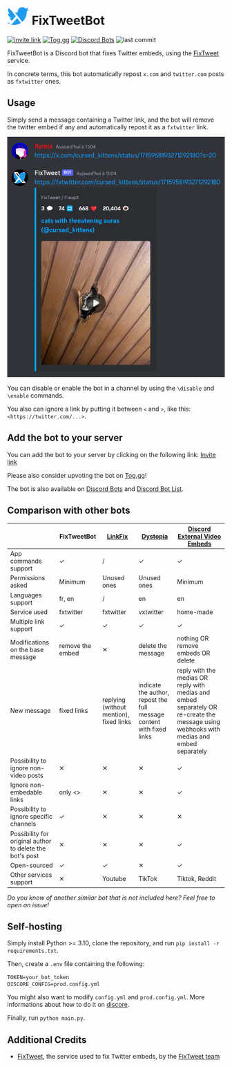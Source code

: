 <span>
    <h1>
        <img src="assets\logo_alpha.png" width="50"/>
        FixTweetBot
    </h1>
</span>

[![invite link](https://img.shields.io/badge/invite_link-blue)](https://discord.com/api/oauth2/authorize?client_id=1164651057243238400&permissions=274877934592&scope=bot%20applications.commands)
[![Tog.gg](https://img.shields.io/badge/Tog.gg-fc3164)](https://top.gg/bot/1164651057243238400)
[![Discord Bots](https://top.gg/api/widget/upvotes/1164651057243238400.svg)](https://top.gg/bot/1164651057243238400)
![last commit](https://img.shields.io/github/last-commit/Kyrela/FixTweetBot)

FixTweetBot is a Discord bot that fixes Twitter embeds, using the
[FixTweet](https://github.com/FixTweet/FixTweet) service.

In concrete terms, this bot automatically repost `x.com` and `twitter.com` posts as `fxtwitter` ones.

## Usage

Simply send a message containing a Twitter link, and the bot will remove the twitter embed if any and automatically
repost it as a `fxtwitter` link.

![usage screenshot](assets/screenshot.png)

You can disable or enable the bot in a channel by using the `\disable` and `\enable` commands.

You also can ignore a link by putting it between `<` and `>`, like this: `<https://twitter.com/...>`.

## Add the bot to your server

You can add the bot to your server by clicking on the following
link: [Invite link](https://discord.com/api/oauth2/authorize?client_id=1164651057243238400&permissions=274877934592&scope=bot%20applications.commands)

Please also consider upvoting the bot on [Tog.gg](https://top.gg/bot/1164651057243238400)!

The bot is also available on
[Discord Bots](https://discord.bots.gg/bots/1164651057243238400) and
[Discord Bot List](https://discord.ly/fixtweet).

## Comparison with other bots

|                                                          | FixTweetBot      | [LinkFix](https://github.com/podaboutlist/linkfix-for-discord) | [Dystopia](https://top.gg/bot/1038138572613619793)                    | [Discord External Video Embeds](https://github.com/adryd325/discord-twitter-video-embeds)                                                |
|----------------------------------------------------------|------------------|----------------------------------------------------------------|-----------------------------------------------------------------------|------------------------------------------------------------------------------------------------------------------------------------------|
| App commands support                                     | ✓                | /                                                              | ✓                                                                     | ✓                                                                                                                                        |
| Permissions asked                                        | Minimum          | Unused ones                                                    | Unused ones                                                           | Minimum                                                                                                                                  |
| Languages support                                        | fr, en           | /                                                              | en                                                                    | en                                                                                                                                       |
| Service used                                             | fxtwitter        | fxtwitter                                                      | vxtwitter                                                             | home-made                                                                                                                                |
| Multiple link support                                    | ✓                | ✓                                                              | ✓                                                                     | ✓                                                                                                                                        |
| Modifications on the base message                        | remove the embed | ✕                                                              | delete the message                                                    | nothing OR remove embeds OR delete                                                                                                       |
| New message                                              | fixed links      | replying (without mention), fixed links                        | indicate the author, repost the full message content with fixed links | reply with the medias OR reply with medias and embed separately OR re-create the message using webhooks with medias and embed separately |
| Possibility to ignore non-video posts                    | ✕                | ✕                                                              | ✕                                                                     | ✓                                                                                                                                        |
| Ignore non-embedable links                               | only <>          | ✕                                                              | ✕                                                                     | ✓                                                                                                                                        |
| Possibility to ignore specific channels                  | ✓                | ✕                                                              | ✕                                                                     | ✕                                                                                                                                        |
| Possibility for original author to delete the bot's post | ✕                | ✕                                                              | ✕                                                                     | ✓                                                                                                                                        |
| Open-sourced                                             | ✓                | ✓                                                              | ✕                                                                     | ✓                                                                                                                                        |
| Other services support                                   | ✕                | Youtube                                                        | TikTok                                                                | Tiktok, Reddit                                                                                                                           |

_Do you know of another similar bot that is not included here? Feel free to open an issue!_

## Self-hosting

Simply install Python >= 3.10, clone the repository, and run `pip install -r requirements.txt`.

Then, create a `.env` file containing the following:

```env
TOKEN=your_bot_token
DISCORE_CONFIG=prod.config.yml
```

You might also want to modify `config.yml` and `prod.config.yml`. More informations about how to do it
on [discore](https://github.com/Kyrela/discore).

Finally, run `python main.py`.

## Additional Credits

- [FixTweet](https://github.com/FixTweet/FixTweet/), the service used to fix Twitter embeds, by the
  [FixTweet team](https://github.com/FixTweet)
